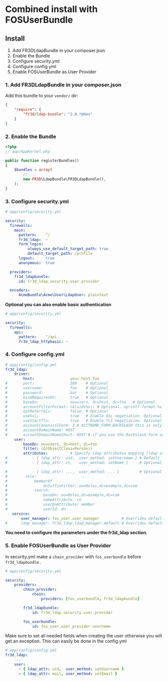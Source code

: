 Combined install with FOSUserBundle
===================================

Install
-------
1. Add FR3DLdapBundle in your composer.json
2. Enable the Bundle
3. Configure security.yml
4. Configure config.yml
5. Enable FOSUserBundle as User Provider

### 1. Add FR3DLdapBundle in your composer.json

Add this bundle to your `vendor/` dir:

```json
{
    "require": {
        "fr3d/ldap-bundle": "2.0.*@dev"
    }
}
```

### 2. Enable the Bundle

``` php
<?php
// app/AppKernel.php

public function registerBundles()
{
    $bundles = array(
        // ...
        new FR3D\LdapBundle\FR3DLdapBundle(),
    );
}
```

### 3. Configure security.yml
``` yaml
# app/config/security.yml

security:
  firewalls:
    main:
      pattern:    ^/
      fr3d_ldap:  ~
      form_login:
          always_use_default_target_path: true
          default_target_path: /profile
      logout:     true
      anonymous:  true

  providers:
    fr3d_ldapbundle:
      id: fr3d_ldap.security.user.provider

  encoders:
      AcmeBundle\Acme\User\LdapUser: plaintext
```

**Optional you can also enable basic authentication**
``` yaml
# app/config/security.yml

security:
  firewalls:
    api:
      pattern:    ^/api
      fr3d_ldap_httpbasic: ~
```

### 4. Configure config.yml
``` yaml
# app/config/config.yml
fr3d_ldap:
    driver:
        host:                your.host.foo
#       port:                389    # Optional
#       username:            foo    # Optional
#       password:            bar    # Optional
#       bindRequiresDn:      true   # Optional
#       baseDn:              ou=users, dc=host, dc=foo   # Optional
#       accountFilterFormat: (&(uid=%s)) # Optional. sprintf format %s will be the username
#       optReferrals:        false  # Optional
#       useSsl:              true   # Enable SSL negotiation. Optional
#       useStartTls:         true   # Enable TLS negotiation. Optional
#       accountCanonicalForm: 3 # ACCTNAME_FORM_BACKSLASH this is only needed if your users have to login with something like HOST\User
#       accountDomainName: HOST
#       accountDomainNameShort: HOST # if you use the Backslash form set both to Hostname than the Username will be converted to HOST\User
    user:
        baseDn: ou=users, dc=host, dc=foo
        filter: (&(ObjectClass=Person))
        attributes:          # Specify ldap attributes mapping [ldap attribute, user object method]
#           - { ldap_attr: uid,  user_method: setUsername } # Default
#           - { ldap_attr: cn,   user_method: setName }     # Optional

#           - { ldap_attr: ...,  user_method: ... }         # Optional
#        role:
#            memberOf
#                dnSuffixFilter: ou=Roles,dc=example,dc=com
#            search:
#                baseDn: ou=Roles,dc=example,dc=com
#                nameAttribute: cn
#                userDnAttribute: member
#                userId: dn
   service:
       user_manager: fos_user.user_manager          # Overrides default user manager
#      ldap_manager: fr3d_ldap.ldap_manager.default # Overrides default ldap manager
```

**You need to configure the parameters under the fr3d_ldap section.**

### 5. Enable FOSUserBundle as User Provider

In security.yml make a `chain_provider` with `fos_userbundle` before `fr3d_ldapbundle` .

``` yaml
# app/config/security.yml

security:
    providers:
        chain_provider:
            chain:
                providers: [fos_userbundle, fr3d_ldapbundle]

        fr3d_ldapbundle:
            id: fr3d_ldap.security.user.provider

        fos_userbundle:
            id: fos_user.user_provider.username

```

Make sure to set all needed fields when creating the user otherwise you will get an exception. This can easily be done in the config.yml

``` yaml
# app/config/config.yml
fr3d_ldap:
    ...
    user:
      - { ldap_attr: uid,  user_method: setUsername }
      - { ldap_attr: mail, user_method: setEmail }
```
